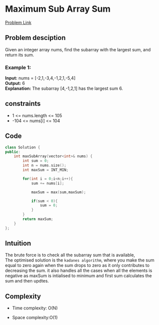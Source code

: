 # Maximum Sub Array Sum
[Problem Link](https://leetcode.com/problems/maximum-subarray)

## Problem desciption 
Given an integer array nums, find the  subarray with the largest sum, and return its sum.

### Example 1:

**Input:** nums = [-2,1,-3,4,-1,2,1,-5,4]<br>
**Output:** 6<br>
**Explanation:** The subarray [4,-1,2,1] has the largest sum 6.<br>

## constraints
* 1 <= nums.length <= 105
* -104 <= nums[i] <= 104

## Code
```cpp
class Solution {
public:
    int maxSubArray(vector<int>& nums) {
        int sum = 0;
        int n = nums.size();
        int maxSum = INT_MIN;

        for(int i = 0;i<n;i++){
            sum += nums[i];

            maxSum = max(sum,maxSum);

            if(sum < 0){
                sum = 0;
            }
        }
        return maxSum;
    }
};
```

## Intuition
The brute force is to check all the subarray sum that is available, <br>
The optimised solution is the ```kadanes algorithm```, where you make the sum equal to zero again when the sum drops to zero as it only contributes to decreasing the sum. it also handles all the cases when all the elements is negative as maxSum is intialised to minimum and first sum calculates the sum and then updtes. 


## Complexity
- Time complexity: O(N)


- Space complexity:O(1)
